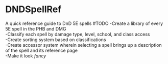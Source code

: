 # DNDSpellRef
A quick reference guide to DnD 5E spells
#TODO
-Create a library of every 5E spell in the PHB and DMG  
-Classify each spell by damage type, level, school, and class access  
-Create sorting system based on classifications  
-Create accessor system wherein selecting a spell brings up a description of the spell and its reference page  
-Make it look *fancy*  
